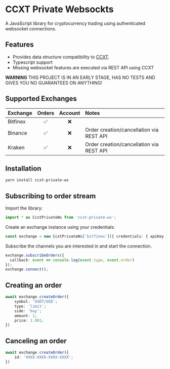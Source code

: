 # CCXT Private Websockts

A JavaScript library for cryptocurrency trading using authenticated websocket connections.

## Features

- Provides data structure compatibility to [CCXT](https://github.com/ccxt).
- Typescript support
- Missing websocket features are executed via REST API using CCXT

**WARNING** THIS PROJECT IS IN AN EARLY STAGE, HAS NO TESTS AND GIVES YOU NO GUARANTEES ON ANYTHING!

## Supported Exchanges

| Exchange | Orders  | Account  | Notes                                    |
| :------- | :-----: | :------: | :--------------------------------------- |
| Bitfinex | &#9989; | &#10060; |
| Binance  | &#9989; | &#10060; | Order creation/cancellation via REST API |
| Kraken   | &#9989; | &#10060; | Order creation/cancellation via REST API |

## Installation

```sh
yarn install ccxt-private-ws
```

## Subscribing to order stream

Import the library:
```typescript
import * as CcxtPrivateWs from 'ccxt-private-ws';
```

Create an exchange instance using your credentials:
```typescript
const exchange = new CcxtPrivateWs['bitfinex']({ credentials: { apiKey: 'XXX', secret: 'YYY' } });
```

Subscribe the channels you are interested in and start the connection.
```typescript
exchange.subscribeOrders({
  callback: event => console.log(event.type, event.order)
});
exchange.connect();
```

## Creating an order
```typescript
await exchange.createOrder({
    symbol: 'USDT/USD';
    type: 'limit';
    side: 'buy';
    amount: 1;
    price: 1.001;
})
```

## Canceling an order
```typescript
await exchange.createOrder({
    id: 'XXXX-XXXX-XXXX-XXXX';
})
```

